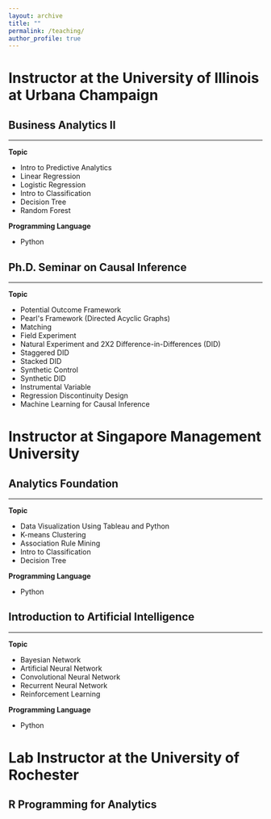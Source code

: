 ```yaml
---
layout: archive
title: ""
permalink: /teaching/
author_profile: true
---
```


# Instructor at the University of Illinois at Urbana Champaign
## Business Analytics II
---
**Topic** 
   * Intro to Predictive Analytics
   * Linear Regression
   * Logistic Regression
   * Intro to Classification
   * Decision Tree
   * Random Forest

**Programming Language** 
   * Python

## Ph.D. Seminar on Causal Inference
---
**Topic** 
   * Potential Outcome Framework
   * Pearl's Framework (Directed Acyclic Graphs)
   * Matching
   * Field Experiment
   * Natural Experiment and 2X2 Difference-in-Differences (DID)
   * Staggered DID
   * Stacked DID
   * Synthetic Control
   * Synthetic DID
   * Instrumental Variable
   * Regression Discontinuity Design
   * Machine Learning for Causal Inference

# Instructor at Singapore Management University
## Analytics Foundation
---
**Topic** 
   * Data Visualization Using Tableau and Python
   * K-means Clustering
   * Association Rule Mining
   * Intro to Classification
   * Decision Tree

**Programming Language** 
   * Python

## Introduction to Artificial Intelligence
---
**Topic** 
   * Bayesian Network
   * Artificial Neural Network
   * Convolutional Neural Network
   * Recurrent Neural Network
   * Reinforcement Learning

**Programming Language** 
   * Python

# Lab Instructor at the University of Rochester
## R Programming for Analytics
